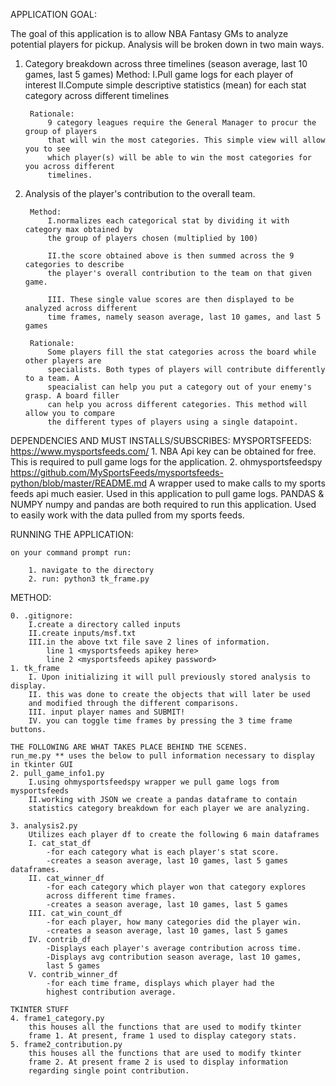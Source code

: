 APPLICATION GOAL:

The goal of this application is to allow NBA Fantasy GMs to analyze potential players for pickup. Analysis will be broken down in two main ways.

1. Category breakdown across three timelines (season average, last 10 games, last 5 games)
        Method:
            I.Pull game logs for each player of interest
            II.Compute simple descriptive statistics (mean) for each stat category across
            different timelines 

        Rationale:
            9 category leagues require the General Manager to procur the group of players
            that will win the most categories. This simple view will allow you to see 
            which player(s) will be able to win the most categories for you across different
            timelines. 

2. Analysis of the player's contribution to the overall team. 
        
        Method:
            I.normalizes each categorical stat by dividing it with category max obtained by
            the group of players chosen (multiplied by 100)

            II.the score obtained above is then summed across the 9 categories to describe 
            the player's overall contribution to the team on that given game.

            III. These single value scores are then displayed to be analyzed across different
            time frames, namely season average, last 10 games, and last 5 games
       
        Rationale: 
            Some players fill the stat categories across the board while other players are
            specialists. Both types of players will contribute differently to a team. A 
            speacialist can help you put a category out of your enemy's grasp. A board filler
            can help you across different categories. This method will allow you to compare 
            the different types of players using a single datapoint. 

    
DEPENDENCIES AND MUST INSTALLS/SUBSCRIBES:
    MYSPORTSFEEDS: https://www.mysportsfeeds.com/
        1. NBA Api key can be obtained for free. 
            This is required to pull game logs for the application.
        2. ohmysportsfeedspy 
        https://github.com/MySportsFeeds/mysportsfeeds-python/blob/master/README.md
            A wrapper used to make calls to my sports feeds api much
            easier. Used in this application to pull game logs.
    PANDAS & NUMPY
        numpy and pandas are both required to run this application.
        Used to easily work with the data pulled from my sports feeds. 

RUNNING THE APPLICATION:

    on your command prompt run:

        1. navigate to the directory
        2. run: python3 tk_frame.py

METHOD:

    0. .gitignore:
        I.create a directory called inputs
        II.create inputs/msf.txt
        III.in the above txt file save 2 lines of information.
            line 1 <mysportsfeeds apikey here>
            line 2 <mysportsfeeds apikey password>
    1. tk_frame
        I. Upon initializing it will pull previously stored analysis to display.
        II. this was done to create the objects that will later be used
        and modified through the different comparisons.
        III. input player names and SUBMIT!
        IV. you can toggle time frames by pressing the 3 time frame buttons.
    
    THE FOLLOWING ARE WHAT TAKES PLACE BEHIND THE SCENES.
    run_me.py ** uses the below to pull information necessary to display in tkinter GUI
    2. pull_game_info1.py
        I.using ohmysportsfeedspy wrapper we pull game logs from mysportsfeeds
        II.working with JSON we create a pandas dataframe to contain
        statistics category breakdown for each player we are analyzing.
    
    3. analysis2.py
        Utilizes each player df to create the following 6 main dataframes
        I. cat_stat_df
            -for each category what is each player's stat score.
            -creates a season average, last 10 games, last 5 games dataframes.
        II. cat_winner_df
            -for each category which player won that category explores 
            across different time frames.
            -creates a season average, last 10 games, last 5 games 
        III. cat_win_count_df
            -for each player, how many categories did the player win.
            -creates a season average, last 10 games, last 5 games
        IV. contrib_df
            -Displays each player's average contribution across time.
            -Displays avg contribution season average, last 10 games,
            last 5 games 
        V. contrib_winner_df
            -for each time frame, displays which player had the 
            highest contribution average.
    
    TKINTER STUFF
    4. frame1_category.py
        this houses all the functions that are used to modify tkinter
        frame 1. At present, frame 1 used to display category stats.
    5. frame2_contribution.py
        this houses all the functions that are used to modify tkinter
        frame 2. At present frame 2 is used to display information
        regarding single point contribution.



